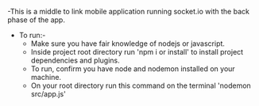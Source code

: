 -This is a middle to link mobile application running socket.io with the back phase of the app.
- To run:-
    - Make sure you have fair knowledge of nodejs or javascript.
    - Inside project root directory run 'npm i or install' to install project dependencies and plugins.
    - To run, confirm you have node and nodemon installed on your machine.
    - On your root directory run this command on the terminal 'nodemon src/app.js'